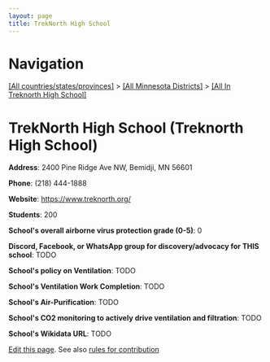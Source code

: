 ```yaml
---
layout: page
title: TrekNorth High School
---
```

# Navigation

[[All countries/states/provinces]](../../..) > [[All Minnesota Districts]](../..) > [[All In Treknorth High School]](..)

# TrekNorth High School (Treknorth High School)

**Address**: 2400 Pine Ridge Ave NW, Bemidji, MN 56601

**Phone**: (218) 444-1888

**Website**: <https://www.treknorth.org/>

**Students**: 200

**School's overall airborne virus protection grade (0-5)**: 0

**Discord, Facebook, or WhatsApp group for discovery/advocacy for THIS school**: TODO

**School's policy on Ventilation**: TODO

**School's Ventilation Work Completion**: TODO

**School's Air-Purification**: TODO

**School's CO2 monitoring to actively drive ventilation and filtration**: TODO

**School's Wikidata URL**: TODO


[Edit this page](https://github.com/ventilate-schools/MN/edit/main/./Treknorth_High_School/TrekNorth_High_School.md). See also [rules for contribution](../../../contribution-rules/)